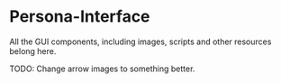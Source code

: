 # Persona-Interface
All the GUI components, including images, scripts and other resources belong here.

TODO:
Change arrow images to something better. 
